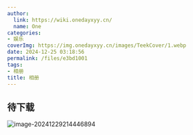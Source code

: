 ```yaml
---
author:
  link: https://wiki.onedayxyy.cn/
  name: One
categories:
- 娱乐
coverImg: https://img.onedayxyy.cn/images/TeekCover/1.webp
date: 2024-12-25 03:18:56
permalink: /files/e3bd1001
tags:
- 相册
title: 相册
---
```

## 待下载

![image-20241229214446894](https://img.onedayxyy.cn/images/image-20241229214446894.png)
